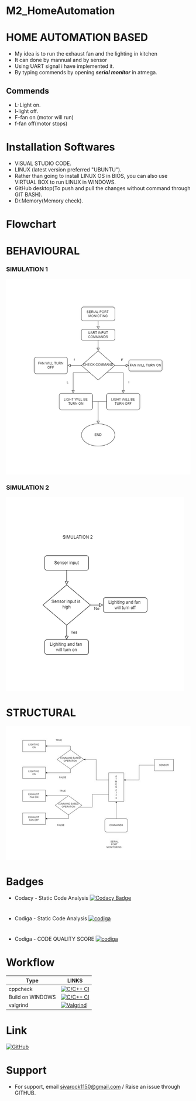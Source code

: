 # M2_HomeAutomation

# HOME AUTOMATION BASED
* My idea is to run the exhaust fan and the lighting in kitchen
* It can done by mannual and by sensor
* Using UART signal i have implemented it.
* By typing commends by opening *__serial monitor__* in atmega.

 ## __Commends__
*  L-Light on.
* l-light off.
* F-fan on (motor will run)
* f-fan off(motor stops)

# Installation Softwares

*   VISUAL STUDIO CODE.
*   LINUX (latest version preferred "UBUNTU").
*   Rather than going to install LINUX OS in BIOS, you can also use VIRTUAL BOX to run LINUX in WINDOWS.
*   GitHub desktop(To push and pull the changes without command through GIT BASH).
*   Dr.Memory(Memory check).
#

# Flowchart
# BEHAVIOURAL
### SIMULATION 1
![flow](https://github.com/SIVAPRAKASHK3/pic/blob/master/Embeded_Home_Automation_SIMULATION_1.drawio%20(1).png)
### SIMULATION 2
![flow](https://github.com/SIVAPRAKASHK3/pic/blob/master/Embeded_Home_Automation._SIMULATION_2.drawio%20(1).png)
# STRUCTURAL
![flow](https://github.com/SIVAPRAKASHK3/pic/blob/master/WhatsApp%20Image%202022-04-23%20at%205.37.06%20PM.jpeg)
# Badges 
* Codacy - Static Code Analysis
[![Codacy Badge](https://app.codacy.com/project/badge/Grade/dd61778943184d8687347e0fd8ee7bff)](https://www.codacy.com/gh/SIVAPRAKASHK3/M2_HomeAutomation/dashboard?utm_source=github.com&amp;utm_medium=referral&amp;utm_content=SIVAPRAKASHK3/M2_HomeAutomation&amp;utm_campaign=Badge_Grade)
#
* Codiga - Static Code Analysis
[![codiga](https://img.shields.io/badge/CODIGA_GRADE-A-green.svg)](https://api.codiga.io/project/33070/status/svg)
#
* Codiga - CODE QUALITY SCORE
[![codiga](https://img.shields.io/badge/CODIGA_QUALITY_SCORE-100-green.svg)](https://api.codiga.io/project/33070/score/svg)


# Workflow
| Type  | LINKS  |
  |-------|--------|
  |cppcheck | [![C/C++ CI](https://github.com/SIVAPRAKASHK3/M2_HomeAutomation/actions/workflows/c-cpp.yml/badge.svg)](https://github.com/SIVAPRAKASHK3/M2_HomeAutomation/actions/workflows/c-cpp.yml) |
  | Build on WINDOWS | [![C/C++ CI](https://github.com/SIVAPRAKASHK3/M2_HomeAutomation/actions/workflows/c-cpp.yml/badge.svg)](https://github.com/SIVAPRAKASHK3/M2_HomeAutomation/actions/workflows/c-cpp.yml) |
  | valgrind|[![Valgrind](https://github.com/SIVAPRAKASHK3/M2_HomeAutomation/actions/workflows/valgrind.yml/badge.svg)](https://github.com/SIVAPRAKASHK3/M2_HomeAutomation/actions/workflows/valgrind.yml)|
# Link

[![GitHub](https://img.shields.io/badge/my_portfolio-000?style=for-the-badge&logo=ko-fi&logoColor=white)](https://github.com/SIVAPRAKASHK3/)

# Support

*   For support, email sivarock1150@gmail.com / Raise an issue through GITHUB.
